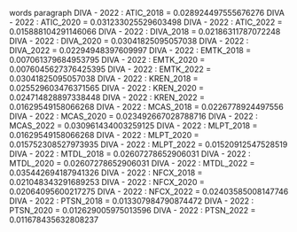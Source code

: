 words
paragraph
DIVA - 2022 : ATIC_2018 = 0.028924497555676276
DIVA - 2022 : ATIC_2020 = 0.031233025529603498
DIVA - 2022 : ATIC_2022 = 0.015888104291146066
DIVA - 2022 : DIVA_2018 = 0.02186311787072248
DIVA - 2022 : DIVA_2020 = 0.03041825095057038
DIVA - 2022 : DIVA_2022 = 0.02294948397609997
DIVA - 2022 : EMTK_2018 = 0.007061379684953795
DIVA - 2022 : EMTK_2020 = 0.0076045627376425395
DIVA - 2022 : EMTK_2022 = 0.03041825095057038
DIVA - 2022 : KREN_2018 = 0.025529603476371565
DIVA - 2022 : KREN_2020 = 0.024714828897338448
DIVA - 2022 : KREN_2022 = 0.01629549158066268
DIVA - 2022 : MCAS_2018 = 0.0226778924497556
DIVA - 2022 : MCAS_2020 = 0.023492667028788716
DIVA - 2022 : MCAS_2022 = 0.030961434003259125
DIVA - 2022 : MLPT_2018 = 0.01629549158066268
DIVA - 2022 : MLPT_2020 = 0.015752308527973935
DIVA - 2022 : MLPT_2022 = 0.01520912547528519
DIVA - 2022 : MTDL_2018 = 0.02607278652906031
DIVA - 2022 : MTDL_2020 = 0.02607278652906031
DIVA - 2022 : MTDL_2022 = 0.035442694187941326
DIVA - 2022 : NFCX_2018 = 0.021048343291689253
DIVA - 2022 : NFCX_2020 = 0.02064095600217275
DIVA - 2022 : NFCX_2022 = 0.02403585008147746
DIVA - 2022 : PTSN_2018 = 0.013307984790874472
DIVA - 2022 : PTSN_2020 = 0.012629005975013596
DIVA - 2022 : PTSN_2022 = 0.011678435632808237
